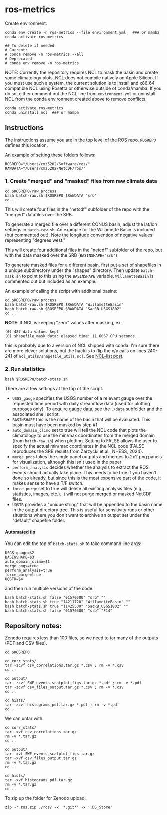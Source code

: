 # ros-metrics

Create environment:

```
conda env create -n ros-metrics --file environment.yml   ### or mamba
conda activate ros-metrics

## To delete if needed
# Current:
# conda remove -n ros-metrics --all
# Deprecated:
# conda env remove -n ros-metrics
```

NOTE: Currently the repository requires NCL to mask the basin and create some climatology plots. NCL does not compile natively on Apple Silicon. If you must use such a system, the current solution is to install and x86_64 compatible NCL using Rosetta or otherwise outside of conda/mamba. If you do so, either comment out the NCL line from `environment.yml` or uninstall NCL from the conda environment created above to remove conflicts.

```
conda activate ros-metrics
conda uninstall ncl  ### or mamba
```


## Instructions

The instructions assume you are in the top level of the ROS repo. `ROSREPO` defines this location.

An example of setting these folders follows:

```
ROSREPO="/Users/cmz5202/Software/ros/"
RAWDATA="/Users/cmz5202/NetCDF/ros/"
```

### 1. Create "merged" and "masked" files from raw climate data

```
cd $ROSREPO/raw_process
bash batch-raw.sh $ROSREPO $RAWDATA "srb"
cd ..
```

This will create four files in the "netcdf" subfolder of the repo with the "merged" datafiles over the SRB.

To generate a merged file over a different CONUS basin, adjust the lat/lon settings in `batch-raw.sh`. An example for the Willamette Basin is included (but commented out). Note the longitude convention of negative values representing "degrees west."

This will create four additional files in the "netcdf" subfolder of the repo, but with the data masked over the SRB (`BASINSHAPE="srb"`)

To generate masked files for a different basin, first put a set of shapefiles in a unique subdirectory under the "shapes" directory. Then update `batch-mask.sh` to point to this using the `BASINSHAPE` variable. `WillametteBasin` is commented out but included as an example.

An example of calling the script with additional basins:

```
cd $ROSREPO/raw_process
bash batch-raw.sh $ROSREPO $RAWDATA "WillametteBasin"
bash batch-raw.sh $ROSREPO $RAWDATA "SacRB_USGS1802"
cd ..
```

**NOTE**: If NCL is keeping "zero" values after masking, ex:

```
(0)	487 data values kept
(0)	shapefile_mask_data: elapsed time: 11.6067 CPU seconds.
```

this is probably due to a version of NCL shipped with conda. I'm sure there are more clever solutions, but the hack is to flip the x/y calls on lines 240-241 of `ncl_utils/shapefile_utils.ncl`. See [NCL-list post](https://mailman.ucar.edu/pipermail/ncl-talk/2021-January/017775.html).

### 2. Run statistics

```
bash $ROSREPO/batch-stats.sh
```

There are a few settings at the top of the script.

- `USGS_gauge` specifies the USGS number of a relevant gauge over the requested time period with daily streamflow data (used for plotting purposes only). To acquire gauge data, see the `./data` subfolder and the associated shell script.
- `BASINSHAPE` this is the name of the basin that will be evaluated. This basin must have been masked by step #1.
- `auto_domain_climo` set to true will tell the NCL code that plots the climatology to use the min/max coordinates from the merged domain (from `batch-raw.sh`) when plotting. Setting to FALSE allows the user to specify the actual min/max coordinates in the NCL code (FALSE reproduces the SRB results from Zarzycki et al., NHESS, 2024).
- `merge_pngs` takes the single panel outputs and merges to 2x2 png panels for visualization, although this isn't used in the paper
- `perform_analysis` decides whether the analysis to extract the ROS events should actually take place. This needs to be true if you haven't done so already, but since this is the most expensive part of the code, it makes sense to have a T/F switch.
- `force_purge` set to true will delete all existing analysis files (e.g., statistics, images, etc.). It will not purge merged or masked NetCDF files.
- `UQSTR` provides a "unique string" that will be appended to the basin name in the output directory tree. This is useful for sensitivity runs or other situations where you don't want to archive an output set under the "default" shapefile folder.

#### Automated tip

You can edit the top of `batch-stats.sh` to take command line args:

```
USGS_gauge=$2
BASINSHAPE=$3
auto_domain_climo=$1
merge_pngs=true
perform_analysis=true
force_purge=true
UQSTR=$4
```

and then run multiple versions of the code:

```
bash batch-stats.sh false "01570500" "srb" ""
bash batch-stats.sh true "14211720" "WillametteBasin" ""
bash batch-stats.sh true "11425500" "SacRB_USGS1802" ""
bash batch-stats.sh false "01570500" "srb" "F14"
```


## Repository notes:

Zenodo requires less than 100 files, so we need to tar many of the outputs (PDF and CSV files).

```
cd $ROSREPO

cd corr_stats/
tar -zcvf csv_correlations.tar.gz *.csv ; rm -v *.csv
cd ..

cd output/
tar -zcvf SWE_events_scatplot_figs.tar.gz *.pdf ; rm -v *.pdf
tar -zcvf csv_files_output.tar.gz *.csv ; rm -v *.csv
cd ..

cd hists/
tar -zcvf histograms_pdf.tar.gz *.pdf ; rm -v *.pdf
cd ..
```

We can untar with:

```
cd corr_stats/
tar -xvf csv_correlations.tar.gz
rm -v *.tar.gz
cd ..

cd output/
tar -xvf SWE_events_scatplot_figs.tar.gz
tar -xvf csv_files_output.tar.gz
rm -v *.tar.gz
cd ..

cd hists/
tar -xvf histograms_pdf.tar.gz
rm -v *.tar.gz
cd ..
```

To zip up the folder for Zenodo upload:

```
zip -r ros.zip ./ros/ -x '*.git*' -x '.DS_Store'
```
